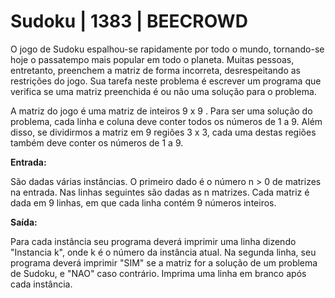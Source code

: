 # Sudoku | 1383 | BEECROWD

O jogo de Sudoku espalhou-se rapidamente por todo o mundo, tornando-se hoje o passatempo mais popular em todo o planeta. Muitas pessoas, entretanto, preenchem a matriz de forma incorreta, desrespeitando as restrições do jogo. Sua tarefa neste problema é escrever um programa que verifica se uma matriz preenchida é ou não uma solução para o problema.

A matriz do jogo é uma matriz de inteiros 9 x 9 . Para ser uma solução do problema, cada linha e coluna deve conter todos os números de 1 a 9. Além disso, se dividirmos a matriz em 9 regiões 3 x 3, cada uma destas regiões também deve conter os números de 1 a 9.

**Entrada:**

São dadas várias instâncias. O primeiro dado é o número n > 0 de matrizes na entrada. Nas linhas seguintes são dadas as n matrizes. Cada matriz é dada em 9 linhas, em que cada linha contém 9 números inteiros.


**Saída:**

Para cada instância seu programa deverá imprimir uma linha dizendo "Instancia k", onde k é o número da instância atual. Na segunda linha, seu programa deverá imprimir "SIM" se a matriz for a solução de um problema de Sudoku, e "NAO" caso contrário. Imprima uma linha em branco após cada instância.
